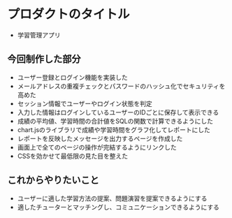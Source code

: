 # プロダクトのタイトル

- 学習管理アプリ

## 今回制作した部分

- ユーザー登録とログイン機能を実装した
- メールアドレスの重複チェックとパスワードのハッシュ化でセキュリティを高めた
- セッション情報でユーザーやログイン状態を判定
- 入力した情報はログインしているユーザーのIDごとに保存して表示できる
- 成績の平均値、学習時間の合計値をSQLの関数で計算できるようにした
- chart.jsのライブラリで成績や学習時間をグラフ化してレポートにした
- レポートを反映したメッセージを出力するページを作成した
- 画面上で全てのページの操作が完結するようにリンクした
- CSSを効かせて最低限の見た目を整えた

## これからやりたいこと

- ユーザーに適した学習方法の提案、問題演習を提案できるようにする
- 適したチューターとマッチングし、コミュニケーションできるようにする